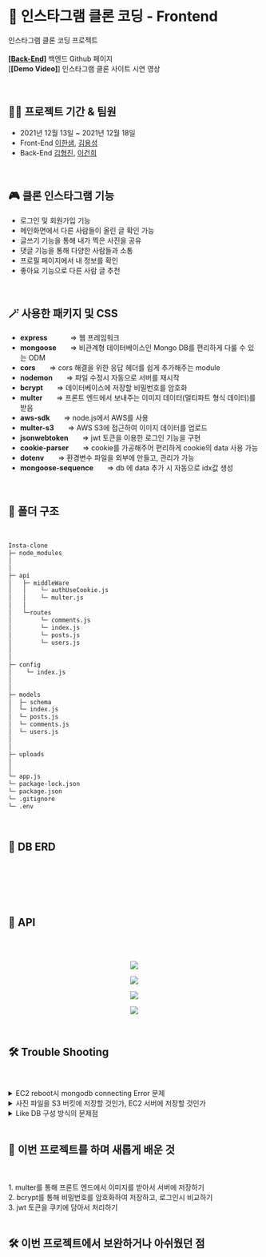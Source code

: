 # 🌠 인스타그램 클론 코딩 - Frontend
인스타그램 클론 코딩 프로젝트  
<br/>
[**[Back-End]**](https://github.com/IsthisLee/Insta-clone) 백엔드 Github 페이지
<br/>
[**[Demo Video]**] 인스타그램 클론 사이트 시연 영상

<br/>

👨‍💻 프로젝트 기간 & 팀원
-------------  
- 2021년 12월 13일 ~ 2021년 12월 18일
- Front-End [이한샘](https://github.com/undriedspring), [김용성](https://github.com/YYZA)
- Back-End [김형진](https://github.com/KIMHYEONGJIN5925), [이건희](https://github.com/IsthisLee)  

<br/>

🎮 클론 인스타그램 기능  
-------------  

- 로그인 및 회원가입 기능
- 메인화면에서 다른 사람들이 올린 글 확인 가능
- 글쓰기 기능을 통해 내가 찍은 사진을 공유
- 댓글 기능을 통해 다양한 사람들과 소통
- 프로필 페이지에서 내 정보를 확인
- 좋아요 기능으로 다른 사람 글 추천

<br/>

🪄 사용한 패키지 및 CSS  
-----------------
- **express**  　　　=> 웹 프레임워크
- **mongoose**　　=> 비관계형 데이터베이스인 Mongo DB를 편리하게 다룰 수 있는 ODM
- **cors**　　=> cors 해결을 위한 응답 헤더를 쉽게 추가해주는 module
- **nodemon**　　=> 파일 수정시 자동으로 서버를 재시작
- **bcrypt**　　=> 데이터베이스에 저장할 비밀번호를 암호화
- **multer**　　=> 프론트 엔드에서 보내주는 이미지 데이터(멀티파트 형식 데이터)를 받음
- **aws-sdk**　　=> node.js에서 AWS를 사용
- **multer-s3**　　=> AWS S3에 접근하여 이미지 데이터를 업로드
- **jsonwebtoken**　　=> jwt 토큰을 이용한 로그인 기능을 구현
- **cookie-parser**　　=> cookie를 가공해주어 편리하게 cookie의 data 사용 가능
- **dotenv**　　=> 환경변수 파일을 외부에 만들고, 관리가 가능
- **mongoose-sequence**　　=> db 에 data 추가 시 자동으로 idx값 생성


<br/>

📨 폴더 구조  
-----------------  

<br/>

```bash
Insta-clone
├─ node_modules
│  
│  
├─ api   
│   ├─ middleWare
│   │    └─ authUseCookie.js
│   │    └─ multer.js
│   │ 
│   └─routes
│        └─ comments.js
│        └─ index.js
│        └─ posts.js
│        └─ users.js
│  
│
├─ config
│    └─ index.js
│
│  
├─ models
│  ├─ schema
│  └─ index.js
│  └─ posts.js
│  └─ comments.js
│  └─ users.js
│ 
│ 
├─ uploads
│ 
│  
└─ app.js
└─ package-lock.json
└─ package.json
└─ .gitignore
└─ .env
```

<br/>

💾 DB ERD
-----------------

<br/>
<br/>

<p align="center"><img src=></p>

<br/>

📱 API
-----------------

<br/>
<br/>

<p align="center"><img src="https://user-images.githubusercontent.com/57748284/146632098-aae5ccd4-b5bd-48bd-ab4c-6d9cf674c492.png"></p>
<p align="center"><img src="https://user-images.githubusercontent.com/57748284/146632124-1acb5461-4eb7-4078-84fe-ff89c9b585c1.png"></p>
<p align="center"><img src="https://user-images.githubusercontent.com/57748284/146632121-4b0d7c8a-8c41-4f14-baba-8ff69310e227.png"></p>
<p align="center"><img src="https://user-images.githubusercontent.com/57748284/146632157-923ca9bb-90b2-44a6-a127-4ac0761cf63b.png"></p>


<br/>

🛠 Trouble Shooting
-----------------  

<br/>
<br/>

<details markdown ="1">
<summary>EC2 reboot시 mongodb connecting Error 문제</summary>
EC2의 Timezone을 KST로 변경하고 서버를 reboot했더니 mongodb와의 connect 에러가 발생하였다.<br/>
https://ssue95.tistory.com/19<br/>
위 블로그와 같은 에러를 겪어서 따라해 보았으나, vim 파일 생성에서 자꾸 막혔다.<br/>
결국, mongodb를 삭제하고, 재설치하여 해결하였다.
</details>
<details markdown ="2">
<summary>사진 파일을 S3 버킷에 저장할 것인가, EC2 서버에 저장할 것인가</summary>
  현재는 EC2 서버에 저장하고 있다. 그러나, S3(Simple Storage Service) 버킷이 이름에 걸맞게 파일 저장에 최적화가 되어있다고 한다. 또한, 용량이 무한대라서 EC2나 EBS로 구축했을 때 처럼 Auto Scaling(자동 확장 - 용량 추가)이나 Load Balancing(부하 분산 - 성능 향상)에 신경쓰지 않아도 된다.(프리티어 버전은 5GB, GET요청 2만개, PUT 2천개 제한이다.) 이러한 이유로 앞으로는 사진처럼 정적인 파일을 저장할 때는 S3에 저장하는 것이 올바른 방법으로 보인다.
</details>
<details markdown ="3">
<summary>Like DB 구성 방식의 문제점</summary>
  현재는 Comment DB에 위치한 Like 컬럼에 좋아요를 누른 user의 정보를 넣었다.
만약 좋아한 user 수가 많아지면 해당 document 내에 정보가 무수히 많이 쌓일 것이고, user별로 어떤 게시글에 좋아요를 눌렀는지 표시해줄 때, 상당히 많은 data 속에서 user를 찾아내야 하므로 비효율적이다.

이를 해결하기 위한 방법.
1. User DB에 Like 컬럼을 생성하여 해당 user가 좋아요 누른 게시글 또는 댓글만 추가한다.
2. Like DB를 새로 생성하여 user가 어느 게시물과 댓글에 좋아요를 눌렀는지에 대한 정보를 추가한다.

사실상 위의 두 가지 방법 모두 비슷한 방식이다. 다음에 좋아요 기능을 구현할 때는 이와 같은 방법으로 구현하도록 해봐야겠다.
</details>

<br/>

🎁 이번 프로젝트를 하며 새롭게 배운 것
-----------------

<br/>
<br/>
1. multer를 통해 프론트 엔드에서 이미지를 받아서 서버에 저장하기<br/>
2. bcrypt를 통해 비밀번호를 암호화하여 저장하고, 로그인시 비교하기<br/>
3. jwt 토큰을 쿠키에 담아서 처리하기<br/>


<br/>

🛠 이번 프로젝트에서 보완하거나 아쉬웠던 점 
-----------------  

<br/>
<br/>

<br/>
